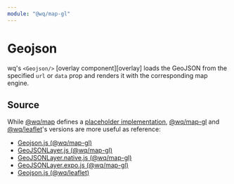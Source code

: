 ```yaml
---
module: "@wq/map-gl"
---
```


# Geojson

wq's `<Geojson/>` [overlay component][overlay] loads the GeoJSON from the specified `url` or `data` prop and renders it with the corresponding map engine.

## Source

While [@wq/map] defines a [placeholder implementation][map-src], [@wq/map-gl] and [@wq/leaflet]'s versions are more useful as reference:

 * [Geojson.js (@wq/map-gl)][mapgl-wrapper-src]
 * [GeoJSONLayer.js (@wq/map-gl)][mapgl-src]
 * [GeoJSONLayer.native.js (@wq/map-gl)][mapgl-native-src]
 * [GeoJSONLayer.expo.js (@wq/map-gl)][mapgl-expo-src]
 * [Geojson.js (@wq/leaflet)][leaflet-src]

[basemap]: ./index.md
[@wq/map]: ../@wq/map.md
[@wq/map-gl]: ../@wq/map-gl.md
[@wq/leaflet]: https://github.com/wq/wq.app/tree/main/packages/leaflet

[map-src]: https://github.com/wq/wq.app/blob/main/packages/map/src/map.js
[mapgl-wrapper-src]: https://github.com/wq/wq.app/blob/main/packages/map-gl/src/overlays/Geojson.js
[mapgl-src]: https://github.com/wq/wq.app/blob/main/packages/map-gl/src/overlays/GeoJSONLayer.js
[mapgl-native-src]: https://github.com/wq/wq.app/blob/main/packages/map-gl/src/overlays/GeoJSONLayer.native.js
[mapgl-expo-src]: https://github.com/wq/wq.app/blob/main/packages/map-gl/src/overlays/GeoJSONLayer.expo.js
[leaflet-src]: https://github.com/wq/wq.app/blob/main/packages/leaflet/src/overlays/Geojson.js
